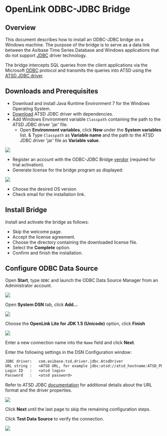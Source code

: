 # OpenLink ODBC-JDBC Bridge

## Overview

This document describes how to install an ODBC-JDBC bridge on a Windows machine. The purpose of the bridge is to serve as a data link between the Axibase Time Series Database and Windows applications that do not support [JDBC](https://docs.oracle.com/javase/tutorial/jdbc/overview/) driver technology.

The bridge intercepts SQL queries from the client applications via the Microsoft [ODBC](https://docs.microsoft.com/en-us/sql/odbc/microsoft-open-database-connectivity-odbc) protocol and transmits the queries into ATSD using the [ATSD JDBC driver](https://github.com/axibase/atsd-jdbc).

## Downloads and Prerequisites

* Download and install Java Runtime Environment 7 for the Windows Operating System.
* [Download](https://github.com/axibase/atsd-jdbc/releases) ATSD JDBC driver with dependencies.
* Add Windows Environment variable `Classpath` containing the path to the ATSD JDBC driver 'jar' file.
  * Open **Environment variables**, click **New** under the **System variables** list.
  & Type `Classpath` as **Variable name** and the path to the ATSD JDBC driver 'jar' file as **Variable value**.

![](./images/system_properties.png)

* Register an account with the ODBC-JDBC Bridge [vendor](https://uda.openlinksw.com/) (required for trial activation).
* Generate license for the bridge program as displayed:

![](./images/openlink_license.png)

* Choose the desired OS version
* Check email for the installation link.

## Install Bridge

Install and activate the bridge as follows:

* Skip the welcome page.
* Accept the license agreement.
* Choose the directory containing the downloaded license file.
* Select the **Complete** option.
* Confirm and finish the installation.

## Configure ODBC Data Source

Open **Start**, type `ODBC` and launch the ODBC Data Source Manager from an Administrator account.

![](./images/ODBC_1.png)

Open **System DSN** tab, click **Add...**

![](./images/openlink_ODBC_1.png)

Choose the **OpenLink Lite for JDK 1.5 (Unicode)** option, click **Finish**

![](./images/openlink_ODBC_2.png)

Enter a new connection name into the `Name` field and click **Next**.

Enter the following settings in the DSN Configuration window:

```txt
JDBC driver:   com.axibase.tsd.driver.jdbc.AtsdDriver
URL string :   <ATSD URL, for example jdbc:atsd://atsd_hostname:ATSD_PORT>
Login ID   :   <atsd login>
Password   :   <atsd password>
```

Refer to ATSD JDBC [documentation](https://github.com/axibase/atsd-jdbc#jdbc-connection-properties-supported-by-driver)  for additional details about the URL format and the driver properties.

![](./images/openlink_ODBC_4.png)

Click **Next** until the last page to skip the remaining configuration steps.

Click **Test Data Source** to verify the connection.

![](./images/openlink_test_connection.png)
